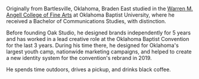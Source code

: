 Originally from Bartlesville, Oklahoma, Braden East studied in the [Warren M. Angell College of Fine Arts](https://www.okbu.edu/fine-arts/index.html) at Oklahoma Baptist University, where he received a Bachelor of Communications Studies, with distinction.

Before founding Oak Studio, he designed brands independently for 5 years and has worked in a lead creative role at the Oklahoma Baptist Convention for the last 3 years. During his time there, he designed for Oklahoma's largest youth camp, nationwide marketing campaigns, and helped to create a new identity system for the convention's rebrand in 2019.

He spends time outdoors, drives a pickup, and drinks black coffee.